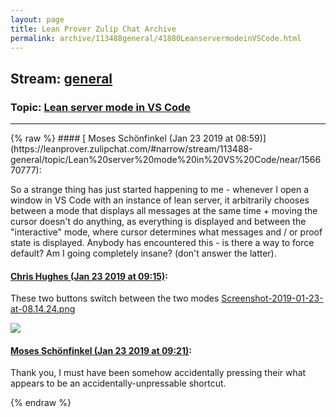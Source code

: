 ```yaml
---
layout: page
title: Lean Prover Zulip Chat Archive 
permalink: archive/113488general/41880LeanservermodeinVSCode.html
---
```


## Stream: [general](https://leanprover-community.github.io/archive/113488general/index.html)
### Topic: [Lean server mode in VS Code](https://leanprover-community.github.io/archive/113488general/41880LeanservermodeinVSCode.html)

---

<base href="https://leanprover.zulipchat.com">
{% raw %}
#### [ Moses Schönfinkel (Jan 23 2019 at 08:59)](https://leanprover.zulipchat.com/#narrow/stream/113488-general/topic/Lean%20server%20mode%20in%20VS%20Code/near/156670777):
<p>So a strange thing has just started happening to me - whenever I open a window in VS Code with an instance of lean server, it arbitrarily chooses between a mode that displays all messages at the same time + moving the cursor doesn't do anything, as everything is displayed and between the "interactive" mode, where cursor determines what messages and / or proof state is displayed. Anybody has encountered this - is there a way to force default? Am I going completely insane? (don't answer the latter).</p>

#### [ Chris Hughes (Jan 23 2019 at 09:15)](https://leanprover.zulipchat.com/#narrow/stream/113488-general/topic/Lean%20server%20mode%20in%20VS%20Code/near/156671442):
<p>These two buttons switch between the two modes <a href="/user_uploads/3121/4dm_42KySExrBwfjYQbFfdKo/Screenshot-2019-01-23-at-08.14.24.png" target="_blank" title="Screenshot-2019-01-23-at-08.14.24.png">Screenshot-2019-01-23-at-08.14.24.png</a></p>
<div class="message_inline_image"><a href="/user_uploads/3121/4dm_42KySExrBwfjYQbFfdKo/Screenshot-2019-01-23-at-08.14.24.png" target="_blank" title="Screenshot-2019-01-23-at-08.14.24.png"><img src="/user_uploads/3121/4dm_42KySExrBwfjYQbFfdKo/Screenshot-2019-01-23-at-08.14.24.png"></a></div>

#### [ Moses Schönfinkel (Jan 23 2019 at 09:21)](https://leanprover.zulipchat.com/#narrow/stream/113488-general/topic/Lean%20server%20mode%20in%20VS%20Code/near/156671686):
<p>Thank you, I must have been somehow accidentally pressing their what appears to be an accidentally-unpressable shortcut.</p>


{% endraw %}
